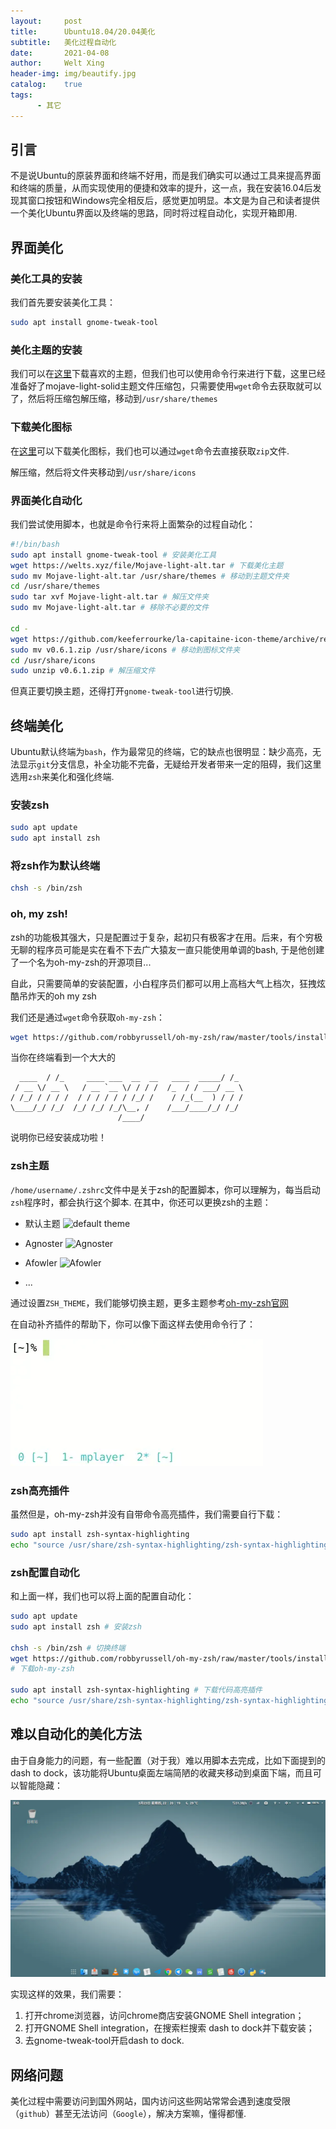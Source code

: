 ```yaml
---
layout:     post
title:      Ubuntu18.04/20.04美化
subtitle:   美化过程自动化
date:       2021-04-08
author:     Welt Xing
header-img: img/beautify.jpg
catalog:    true
tags:
      - 其它
---
```


## 引言

不是说Ubuntu的原装界面和终端不好用，而是我们确实可以通过工具来提高界面和终端的质量，从而实现使用的便捷和效率的提升，这一点，我在安装16.04后发现其窗口按钮和Windows完全相反后，感觉更加明显。本文是为自己和读者提供一个美化Ubuntu界面以及终端的思路，同时将过程自动化，实现开箱即用.

## 界面美化

### 美化工具的安装

我们首先要安装美化工具：

```bash
sudo apt install gnome-tweak-tool
```

### 美化主题的安装

我们可以在[这里](https://www.gnome-look.org/p/1275087/)下载喜欢的主题，但我们也可以使用命令行来进行下载，这里已经准备好了mojave-light-solid主题文件压缩包，只需要使用`wget`命令去获取就可以了，然后将压缩包解压缩，移动到`/usr/share/themes`

### 下载美化图标

在[这里](https://github.com/keeferrourke/la-capitaine-icon-theme)可以下载美化图标，我们也可以通过`wget`命令去直接获取`zip`文件.

解压缩，然后将文件夹移动到`/usr/share/icons`

### 界面美化自动化

我们尝试使用脚本，也就是命令行来将上面繁杂的过程自动化：

```bash
#!/bin/bash
sudo apt install gnome-tweak-tool # 安装美化工具
wget https://welts.xyz/file/Mojave-light-alt.tar # 下载美化主题
sudo mv Mojave-light-alt.tar /usr/share/themes # 移动到主题文件夹
cd /usr/share/themes
sudo tar xvf Mojave-light-alt.tar # 解压文件夹
sudo mv Mojave-light-alt.tar # 移除不必要的文件

cd -
wget https://github.com/keeferrourke/la-capitaine-icon-theme/archive/refs/tags/v0.6.1.zip # 获取图标文件夹
sudo mv v0.6.1.zip /usr/share/icons # 移动到图标文件夹
cd /usr/share/icons
sudo unzip v0.6.1.zip # 解压缩文件
```

但真正要切换主题，还得打开`gnome-tweak-tool`进行切换.

## 终端美化

Ubuntu默认终端为`bash`，作为最常见的终端，它的缺点也很明显：缺少高亮，无法显示`git`分支信息，补全功能不完备，无疑给开发者带来一定的阻碍，我们这里选用`zsh`来美化和强化终端.

### 安装zsh

```bash
sudo apt update
sudo apt install zsh
```

### 将zsh作为默认终端

```bash
chsh -s /bin/zsh
```

### oh, my zsh!

zsh的功能极其强大，只是配置过于复杂，起初只有极客才在用。后来，有个穷极无聊的程序员可能是实在看不下去广大猿友一直只能使用单调的bash, 于是他创建了一个名为oh-my-zsh的开源项目...

自此，只需要简单的安装配置，小白程序员们都可以用上高档大气上档次，狂拽炫酷吊炸天的oh my zsh

我们还是通过`wget`命令获取`oh-my-zsh`：

```bash
wget https://github.com/robbyrussell/oh-my-zsh/raw/master/tools/install.sh -O - | sh
```

当你在终端看到一个大大的

```shell
  ____  / /_     ____ ___  __  __   ____  _____/ /_  
 / __ \/ __ \   / __ `__ \/ / / /  /_  / / ___/ __ \ 
/ /_/ / / / /  / / / / / / /_/ /    / /_(__  ) / / / 
\____/_/ /_/  /_/ /_/ /_/\__, /    /___/____/_/ /_/  
                        /____/
```

说明你已经安装成功啦！

### zsh主题

`/home/username/.zshrc`文件中是关于zsh的配置脚本，你可以理解为，每当启动`zsh`程序时，都会执行这个脚本. 在其中，你还可以更换zsh的主题：

- 默认主题 ![default theme](https://user-images.githubusercontent.com/49100982/108254738-764b8700-716c-11eb-9a59-4deb8c8c6193.jpg)

- $\text{Agnoster}$ ![Agnoster](https://user-images.githubusercontent.com/49100982/108254745-777cb400-716c-11eb-800a-a8cfa612253f.jpg)

- $\text{Afowler}$ ![Afowler](https://user-images.githubusercontent.com/49100982/108254744-777cb400-716c-11eb-9407-1463775bbc25.jpg)

- ...

通过设置`ZSH_THEME`，我们能够切换主题，更多主题参考[oh-my-zsh官网](https://github.com/ohmyzsh/ohmyzsh/wiki/Themes)

在自动补齐插件的帮助下，你可以像下面这样去使用命令行了：

![高亮](/img/plugin.webp)

### zsh高亮插件

虽然但是，oh-my-zsh并没有自带命令高亮插件，我们需要自行下载：

```bash
sudo apt install zsh-syntax-highlighting
echo "source /usr/share/zsh-syntax-highlighting/zsh-syntax-highlighting.zsh" >> ~/.zshrc # 使插件生效
```

### zsh配置自动化

和上面一样，我们也可以将上面的配置自动化：

```bash
sudo apt update
sudo apt install zsh # 安装zsh

chsh -s /bin/zsh # 切换终端
wget https://github.com/robbyrussell/oh-my-zsh/raw/master/tools/install.sh -O - | sh
# 下载oh-my-zsh

sudo apt install zsh-syntax-highlighting # 下载代码高亮插件
echo "source /usr/share/zsh-syntax-highlighting/zsh-syntax-highlighting.zsh" >> ~/.zshrc # 使插件生效
```

## 难以自动化的美化方法

由于自身能力的问题，有一些配置（对于我）难以用脚本去完成，比如下面提到的dash to dock，该功能将Ubuntu桌面左端简陋的收藏夹移动到桌面下端，而且可以智能隐藏：

![dash to dock](/img/beautify.webp)

实现这样的效果，我们需要：

1. 打开chrome浏览器，访问chrome商店安装GNOME Shell integration；
2. 打开GNOME Shell integration，在搜索栏搜索 dash to dock并下载安装；
3. 去gnome-tweak-tool开启dash to dock.

## 网络问题

美化过程中需要访问到国外网站，国内访问这些网站常常会遇到速度受限（`github`）甚至无法访问（`Google`），解决方案嘛，懂得都懂.
